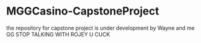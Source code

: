 # MGGCasino-CapstoneProject
the repository for capstone project is under development by Wayne and me
GG STOP TALKING WITH ROJEY U CUCK
